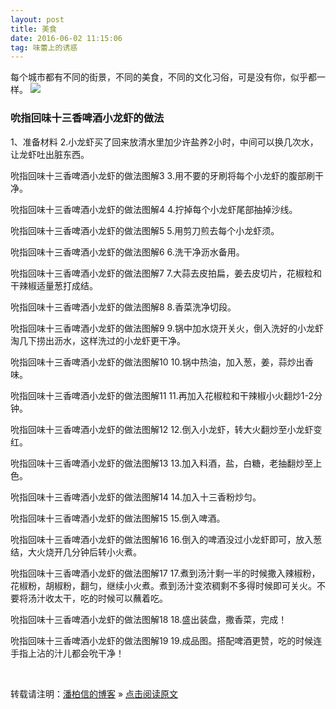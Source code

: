 ```yaml
---
layout: post
title: 美食
date: 2016-06-02 11:15:06 
tag: 味蕾上的诱惑
---
```


每个城市都有不同的街景，不同的美食，不同的文化习俗，可是没有你，似乎都一样。
![](/images/posts/iBeacon/iBeaco.png)

### 吮指回味十三香啤酒小龙虾的做法
1、准备材料
2.小龙虾买了回来放清水里加少许盐养2小时，中间可以换几次水，让龙虾吐出脏东西。

吮指回味十三香啤酒小龙虾的做法图解3
3.用不要的牙刷将每个小龙虾的腹部刷干净。

吮指回味十三香啤酒小龙虾的做法图解4
4.拧掉每个小龙虾尾部抽掉沙线。

吮指回味十三香啤酒小龙虾的做法图解5
5.用剪刀煎去每个小龙虾须。

吮指回味十三香啤酒小龙虾的做法图解6
6.洗干净沥水备用。

吮指回味十三香啤酒小龙虾的做法图解7
7.大蒜去皮拍扁，姜去皮切片，花椒粒和干辣椒适量葱打成结。

吮指回味十三香啤酒小龙虾的做法图解8
8.香菜洗净切段。

吮指回味十三香啤酒小龙虾的做法图解9
9.锅中加水烧开关火，倒入洗好的小龙虾淘几下捞出沥水，这样洗过的小龙虾更干净。

吮指回味十三香啤酒小龙虾的做法图解10
10.锅中热油，加入葱，姜，蒜炒出香味。

吮指回味十三香啤酒小龙虾的做法图解11
11.再加入花椒粒和干辣椒小火翻炒1-2分钟。

吮指回味十三香啤酒小龙虾的做法图解12
12.倒入小龙虾，转大火翻炒至小龙虾变红。

吮指回味十三香啤酒小龙虾的做法图解13
13.加入料酒，盐，白糖，老抽翻炒至上色。

吮指回味十三香啤酒小龙虾的做法图解14
14.加入十三香粉炒匀。

吮指回味十三香啤酒小龙虾的做法图解15
15.倒入啤酒。

吮指回味十三香啤酒小龙虾的做法图解16
16.倒入的啤酒没过小龙虾即可，放入葱结，大火烧开几分钟后转小火煮。

吮指回味十三香啤酒小龙虾的做法图解17
17.煮到汤汁剩一半的时候撒入辣椒粉，花椒粉，胡椒粉，翻匀，继续小火煮。煮到汤汁变浓稠剩不多得时候即可关火。不要将汤汁收太干，吃的时候可以蘸着吃。

吮指回味十三香啤酒小龙虾的做法图解18
18.盛出装盘，撒香菜，完成！

吮指回味十三香啤酒小龙虾的做法图解19
19.成品图。搭配啤酒更赞，吃的时候连手指上沾的汁儿都会吮干净！


 


<br>

转载请注明：[潘柏信的博客](http://baixin) » [点击阅读原文](http://baixin.io/2016/06/Develop_Tool/)
